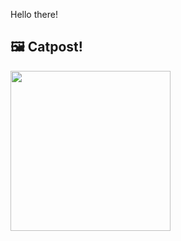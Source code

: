 Hello there!



## 🖼️ Catpost!

<sub>
    <img src="https://cdn2.thecatapi.com/images/b7s.jpg" height="256">
</sub>

